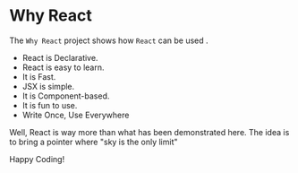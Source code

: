 # Why React

The `Why React` project shows how `React` can be used .

- React is Declarative.
- React is easy to learn.
- It is Fast.
- JSX is simple.
- It is Component-based.
- It is fun to use.
- Write Once, Use Everywhere

Well, React is way more than what has been demonstrated here. The idea is to bring a pointer where "sky is the only limit"

Happy Coding!
